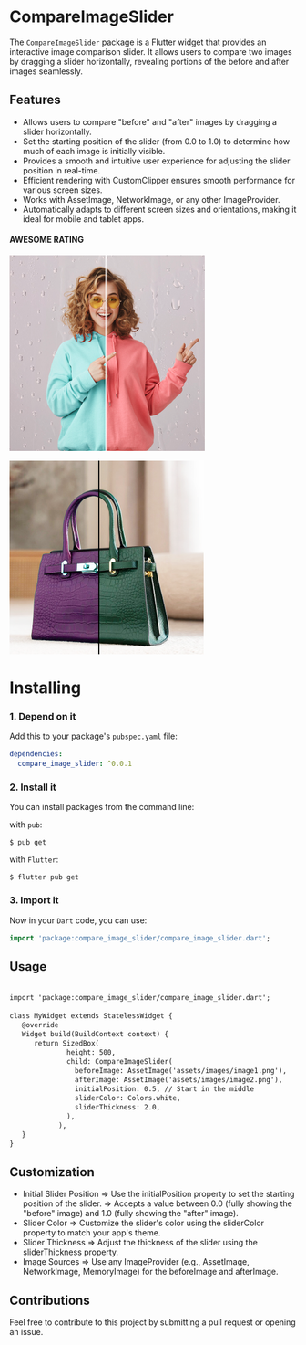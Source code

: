 <!--
This README describes the package. If you publish this package to pub.dev,
this README's contents appear on the landing page for your package.

For information about how to write a good package README, see the guide for
[writing package pages](https://dart.dev/tools/pub/writing-package-pages).

For general information about developing packages, see the Dart guide for
[creating packages](https://dart.dev/guides/libraries/create-packages)
and the Flutter guide for
[developing packages and plugins](https://flutter.dev/to/develop-packages).
-->

# CompareImageSlider

The `CompareImageSlider` package is a Flutter widget that provides an interactive image comparison slider. It allows users to compare two images by dragging a slider horizontally, revealing portions of the before and after images seamlessly.


## Features

- Allows users to compare "before" and "after" images by dragging a slider horizontally.
- Set the starting position of the slider (from 0.0 to 1.0) to determine how much of each image is initially visible.
- Provides a smooth and intuitive user experience for adjusting the slider position in real-time.
- Efficient rendering with CustomClipper ensures smooth performance for various screen sizes.
- Works with AssetImage, NetworkImage, or any other ImageProvider.
- Automatically adapts to different screen sizes and orientations, making it ideal for mobile and tablet apps.


#### AWESOME RATING
![DEMO](screenshot/screenshot.png)

![DEMO](screenshot/screenshot_02.png)


# Installing

### 1. Depend on it

Add this to your package's `pubspec.yaml` file:

```yaml
dependencies:
  compare_image_slider: ^0.0.1
```

### 2. Install it

You can install packages from the command line:

with `pub`:

```
$ pub get
```

with `Flutter`:

```
$ flutter pub get
```

### 3. Import it

Now in your `Dart` code, you can use:


```dart
import 'package:compare_image_slider/compare_image_slider.dart';
```


## Usage

```

import 'package:compare_image_slider/compare_image_slider.dart';

class MyWidget extends StatelessWidget {
   @override
   Widget build(BuildContext context) {
      return SizedBox(
              height: 500,
              child: CompareImageSlider(
                beforeImage: AssetImage('assets/images/image1.png'),
                afterImage: AssetImage('assets/images/image2.png'),
                initialPosition: 0.5, // Start in the middle
                sliderColor: Colors.white,
                sliderThickness: 2.0,
              ),
            ),
   }
}

```

## Customization
- Initial Slider Position
    => Use the initialPosition property to set the starting position of the slider.
    => Accepts a value between 0.0 (fully showing the "before" image) and 1.0 (fully showing the "after" image).
- Slider Color
    => Customize the slider's color using the sliderColor property to match your app's theme.
- Slider Thickness
    => Adjust the thickness of the slider using the sliderThickness property.
- Image Sources
    => Use any ImageProvider (e.g., AssetImage, NetworkImage, MemoryImage) for the beforeImage and afterImage.



## Contributions
Feel free to contribute to this project by submitting a pull request or opening an issue.
